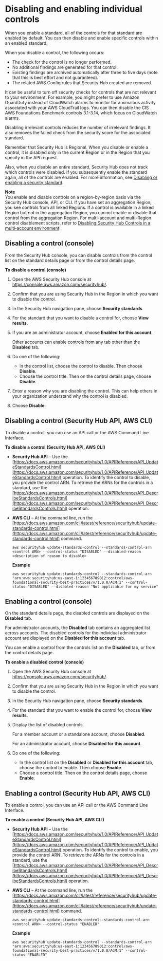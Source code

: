 # Disabling and enabling individual controls<a name="securityhub-standards-enable-disable-controls"></a>

When you enable a standard, all of the controls for that standard are enabled by default\. You can then disable and enable specific controls within an enabled standard\.

When you disable a control, the following occurs:
+ The check for the control is no longer performed\.
+ No additional findings are generated for that control\.
+ Existing findings are archived automatically after three to five days \(note that this is best effort and not guaranteed\)\.
+ The related AWS Config rules that Security Hub created are removed\.

It can be useful to turn off security checks for controls that are not relevant to your environment\. For example, you might prefer to use Amazon GuardDuty instead of CloudWatch alarms to monitor for anomalous activity associated with your AWS CloudTrail logs\. You can then disable the CIS AWS Foundations Benchmark controls 3\.1\-3\.14, which focus on CloudWatch alarms\.

Disabling irrelevant controls reduces the number of irrelevant findings\. It also removes the failed check from the security score for the associated standard\.

Remember that Security Hub is Regional\. When you disable or enable a control, it is disabled only in the current Region or in the Region that you specify in the API request\.

Also, when you disable an entire standard, Security Hub does not track which controls were disabled\. If you subsequently enable the standard again, all of the controls are enabled\. For more information, see [Disabling or enabling a security standard](securityhub-standards-enable-disable.md)\.

**Note**  
You enable and disable controls on a region\-by\-region basis via the Security Hub console, API, or CLI\. If you have set an aggregation Region, you see controls from all linked Regions\. If a control is available in a linked Region but not in the aggregation Region, you cannot enable or disable that control from the aggregation Region\. For multi\-account and multi\-Region control disablement scripts, refer to [ Disabling Security Hub Controls in a multi\-account environment](http://aws.amazon.com/blogs/security/disabling-security-hub-controls-in-a-multi-account-environment/)

## Disabling a control \(console\)<a name="securityhub-standard-control-disable-console"></a>

From the Security Hub console, you can disable controls from the control list on the standard details page or from the control details page\.

**To disable a control \(console\)**

1. Open the AWS Security Hub console at [https://console\.aws\.amazon\.com/securityhub/](https://console.aws.amazon.com/securityhub/)\.

1. Confirm that you are using Security Hub in the Region in which you want to disable the control\.

1. In the Security Hub navigation pane, choose **Security standards**\.

1. For the standard that you want to disable a control for, choose **View results**\.

1. If you are an administrator account, choose **Enabled for this account**\.

   Other accounts can enable controls from any tab other than the **Disabled** tab\.

1. Do one of the following:
   + In the control list, choose the control to disable\. Then choose **Disable**\.
   + Choose the control title\. Then on the control details page, choose **Disable**\.

1. Enter a reason why you are disabling the control\. This can help others in your organization understand why the control is disabled\.

1. Choose **Disable**\.

## Disabling a control \(Security Hub API, AWS CLI\)<a name="securityhub-standard-control-disable-api"></a>

To disable a control, you can use an API call or the AWS Command Line Interface\.

**To disable a control \(Security Hub API, AWS CLI\)**
+ **Security Hub API** – Use the [https://docs.aws.amazon.com/securityhub/1.0/APIReference/API_UpdateStandardsControl.html](https://docs.aws.amazon.com/securityhub/1.0/APIReference/API_UpdateStandardsControl.html) operation\. To identify the control to disable, you provide the control ARN\. To retrieve the ARNs for the controls in a standard, use the [https://docs.aws.amazon.com/securityhub/1.0/APIReference/API_DescribeStandardsControls.html](https://docs.aws.amazon.com/securityhub/1.0/APIReference/API_DescribeStandardsControls.html) operation\.
+ **AWS CLI** – At the command line, run the [https://docs.aws.amazon.com/cli/latest/reference/securityhub/update-standards-control.html](https://docs.aws.amazon.com/cli/latest/reference/securityhub/update-standards-control.html) command\.

  ```
  aws securityhub update-standards-control --standards-control-arn <control ARN> --control-status "DISABLED" --disabled-reason <description of reason to disable>
  ```

  **Example**

  ```
  aws securityhub update-standards-control --standards-control-arn "arn:aws:securityhub:us-east-1:123456789012:control/aws-foundational-security-best-practices/v/1.0.0/ACM.1" --control-status "DISABLED" --disabled-reason "Not applicable for my service"
  ```

## Enabling a control \(console\)<a name="securityhub-standard-control-enable-console"></a>

On the standard details page, the disabled controls are displayed on the **Disabled** tab\.

For administrator accounts, the **Disabled** tab contains an aggregated list across accounts\. The disabled controls for the individual administrator account are displayed on the **Disabled for this account** tab\.

You can enable a control from the controls list on the **Disabled** tab, or from the control details page\.

**To enable a disabled control \(console\)**

1. Open the AWS Security Hub console at [https://console\.aws\.amazon\.com/securityhub/](https://console.aws.amazon.com/securityhub/)\.

1. Confirm that you are using Security Hub in the Region in which you want to disable the control\.

1. In the Security Hub navigation pane, choose **Security standards**\.

1. For the standard that you want to enable the control for, choose **View results**\.

1. Display the list of disabled controls\.

   For a member account or a standalone account, choose **Disabled**\.

   For an administrator account, choose **Disabled for this account**\.

1. Do one of the following:
   + In the control list on the **Disabled** or **Disabled for this account** tab, choose the control to enable\. Then choose **Enable**\.
   + Choose a control title\. Then on the control details page, choose **Enable**\.

## Enabling a control \(Security Hub API, AWS CLI\)<a name="securityhub-standard-control-enable-api"></a>

To enable a control, you can use an API call or the AWS Command Line Interface\.

**To enable a control \(Security Hub API, AWS CLI\)**
+ **Security Hub API** – Use the [https://docs.aws.amazon.com/securityhub/1.0/APIReference/API_UpdateStandardsControl.html](https://docs.aws.amazon.com/securityhub/1.0/APIReference/API_UpdateStandardsControl.html) operation\. To identify the control to enable, you provide the control ARN\. To retrieve the ARNs for the controls in a standard, use the [https://docs.aws.amazon.com/securityhub/1.0/APIReference/API_DescribeStandardsControls.html](https://docs.aws.amazon.com/securityhub/1.0/APIReference/API_DescribeStandardsControls.html) operation\.
+ **AWS CLI** – At the command line, run the [https://docs.aws.amazon.com/cli/latest/reference/securityhub/update-standards-control.html](https://docs.aws.amazon.com/cli/latest/reference/securityhub/update-standards-control.html) command\.

  ```
  aws securityhub update-standards-control--standards-control-arn <control ARN> --control-status "ENABLED"
  ```

  **Example**

  ```
  aws securityhub update-standards-control --standards-control-arn "arn:aws:securityhub:us-east-1:123456789012:control/aws-foundational-security-best-practices/v/1.0.0/ACM.1" --control-status "ENABLED"
  ```